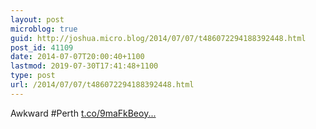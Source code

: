 ```yaml
---
layout: post
microblog: true
guid: http://joshua.micro.blog/2014/07/07/t486072294188392448.html
post_id: 41109
date: 2014-07-07T20:00:40+1100
lastmod: 2019-07-30T17:41:48+1100
type: post
url: /2014/07/07/t486072294188392448.html
---
```

Awkward #Perth [t.co/9maFkBeoy...](https://t.co/9maFkBeoyJ)
